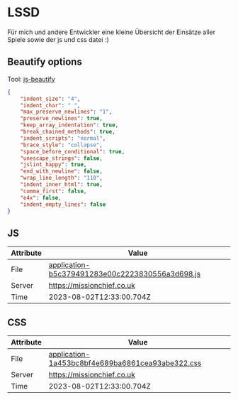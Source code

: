 # LSSD
Für mich und andere Entwickler eine kleine Übersicht der Einsätze aller Spiele sowie der js und css datei :)

<!-- automated -->
## Beautify options
Tool: [js-beautify](https://github.com/beautify-web/js-beautify)
```json
{
    "indent_size": "4",
    "indent_char": " ",
    "max_preserve_newlines": "1",
    "preserve_newlines": true,
    "keep_array_indentation": true,
    "break_chained_methods": true,
    "indent_scripts": "normal",
    "brace_style": "collapse",
    "space_before_conditional": true,
    "unescape_strings": false,
    "jslint_happy": true,
    "end_with_newline": false,
    "wrap_line_length": "110",
    "indent_inner_html": true,
    "comma_first": false,
    "e4x": false,
    "indent_empty_lines": false
}
```

## JS
| Attribute | Value |
| --------- | ----- |
| File      | [application-b5c379491283e00c2223830556a3d698.js](https://missionchief.co.uk/assets/application-b5c379491283e00c2223830556a3d698.js) |
| Server    | https://missionchief.co.uk |
| Time      | 2023-08-02T12:33:00.704Z |

## CSS
| Attribute | Value |
| --------- | ----- |
| File      | [application-1a453bc8bf4e689ba6861cea93abe322.css](https://missionchief.co.uk/assets/application-1a453bc8bf4e689ba6861cea93abe322.css) |
| Server    | https://missionchief.co.uk |
| Time      | 2023-08-02T12:33:00.704Z |
<!-- /automated -->
